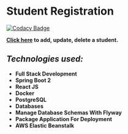# Student Registration

[![Codacy Badge](https://api.codacy.com/project/badge/Grade/9962fd0cc821406b9c3bb8c3757a8386)](https://app.codacy.com/manual/iizdebski/studentList?utm_source=github.com&utm_medium=referral&utm_content=iizdebski/studentList&utm_campaign=Badge_Grade_Dashboard)

**[Click here](http://springbootreactfullstack-env.eba-vkjfxake.eu-central-1.elasticbeanstalk.com/) to add, update, delete a student.** 



## ***Technologies used:***

* **Full Stack Development**
* **Spring Boot 2**
* **React JS**
* **Docker**
* **PostgreSQL**
* **Databases**
* **Manage Database Schemas With Flyway**
* **Package Application For Deployment**
* **AWS Elastic Beanstalk**
